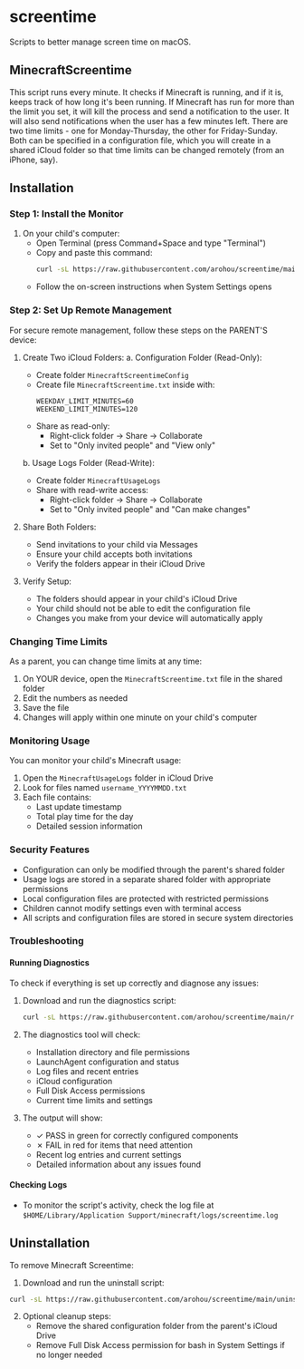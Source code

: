 # screentime
Scripts to better manage screen time on macOS.

## MinecraftScreentime
This script runs every minute. 
It checks if Minecraft is running, and if it is, keeps track of how long it's been running. If Minecraft has run for more than the limit you set, it will kill the process and send a notification to the user. It will also send notifications when the user has a few minutes left.
There are two time limits - one for Monday-Thursday, the other for Friday-Sunday. Both can be specified in a configuration file, which you will create in a shared iCloud folder so that time limits can be changed remotely (from an iPhone, say).

## Installation

### Step 1: Install the Monitor
1. On your child's computer:
   - Open Terminal (press Command+Space and type "Terminal")
   - Copy and paste this command:
     ```bash
     curl -sL https://raw.githubusercontent.com/arohou/screentime/main/install.sh | bash
     ```
   - Follow the on-screen instructions when System Settings opens

### Step 2: Set Up Remote Management
For secure remote management, follow these steps on the PARENT'S device:

1. Create Two iCloud Folders:
   a. Configuration Folder (Read-Only):
      - Create folder `MinecraftScreentimeConfig`
      - Create file `MinecraftScreentime.txt` inside with:
        ```
        WEEKDAY_LIMIT_MINUTES=60
        WEEKEND_LIMIT_MINUTES=120
        ```
      - Share as read-only:
        - Right-click folder → Share → Collaborate
        - Set to "Only invited people" and "View only"
   
   b. Usage Logs Folder (Read-Write):
      - Create folder `MinecraftUsageLogs`
      - Share with read-write access:
        - Right-click folder → Share → Collaborate
        - Set to "Only invited people" and "Can make changes"

2. Share Both Folders:
   - Send invitations to your child via Messages
   - Ensure your child accepts both invitations
   - Verify the folders appear in their iCloud Drive


3. Verify Setup:
   - The folders should appear in your child's iCloud Drive
   - Your child should not be able to edit the configuration file
   - Changes you make from your device will automatically apply

### Changing Time Limits
As a parent, you can change time limits at any time:
1. On YOUR device, open the `MinecraftScreentime.txt` file in the shared folder
2. Edit the numbers as needed
3. Save the file
4. Changes will apply within one minute on your child's computer

### Monitoring Usage
You can monitor your child's Minecraft usage:
1. Open the `MinecraftUsageLogs` folder in iCloud Drive
2. Look for files named `username_YYYYMMDD.txt`
3. Each file contains:
   - Last update timestamp
   - Total play time for the day
   - Detailed session information

### Security Features
- Configuration can only be modified through the parent's shared folder
- Usage logs are stored in a separate shared folder with appropriate permissions
- Local configuration files are protected with restricted permissions
- Children cannot modify settings even with terminal access
- All scripts and configuration files are stored in secure system directories

### Troubleshooting

#### Running Diagnostics
To check if everything is set up correctly and diagnose any issues:

1. Download and run the diagnostics script:
   ```bash
   curl -sL https://raw.githubusercontent.com/arohou/screentime/main/run_diagnostics.sh | bash
   ```

2. The diagnostics tool will check:
   - Installation directory and file permissions
   - LaunchAgent configuration and status
   - Log files and recent entries
   - iCloud configuration
   - Full Disk Access permissions
   - Current time limits and settings

3. The output will show:
   - ✓ PASS in green for correctly configured components
   - ✗ FAIL in red for items that need attention
   - Recent log entries and current settings
   - Detailed information about any issues found

#### Checking Logs
- To monitor the script's activity, check the log file at `$HOME/Library/Application Support/minecraft/logs/screentime.log`

## Uninstallation

To remove Minecraft Screentime:

1. Download and run the uninstall script:
```bash
curl -sL https://raw.githubusercontent.com/arohou/screentime/main/uninstall.sh | bash
```

2. Optional cleanup steps:
   - Remove the shared configuration folder from the parent's iCloud Drive
   - Remove Full Disk Access permission for bash in System Settings if no longer needed
